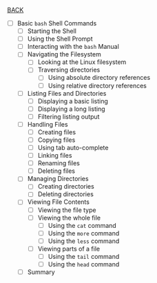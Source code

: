 [BACK](./part_01.md)
- [ ] Basic `bash` Shell Commands
  - [ ] Starting the Shell
  - [ ] Using the Shell Prompt
  - [ ] Interacting with the `bash` Manual
  - [ ] Navigating the Filesystem
    - [ ] Looking at the Linux filesystem
    - [ ] Traversing directories
      - [ ] Using absolute directory references
      - [ ] Using relative directory references
  - [ ] Listing Files and Directories
    - [ ] Displaying a basic listing
    - [ ] Displaying a long listing
    - [ ] Filtering listing output
  - [ ] Handling Files
    - [ ] Creating files
    - [ ] Copying files
    - [ ] Using tab auto-complete
    - [ ] Linking files
    - [ ] Renaming files
    - [ ] Deleting files
  - [ ] Managing Directories
    - [ ] Creating directories
    - [ ] Deleting directories
  - [ ] Viewing File Contents
    - [ ] Viewing the file type
    - [ ] Viewing the whole file
      - [ ] Using the `cat` command
      - [ ] Using the `more` command
      - [ ] Using the `less` command
    - [ ] Viewing parts of a file
      - [ ] Using the `tail` command
      - [ ] Using the `head` command
  - [ ] Summary